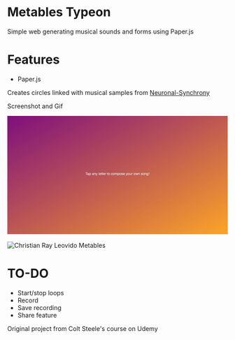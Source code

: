 # Metables Typeon

Simple web generating musical sounds and forms using Paper.js


# Features

- Paper.js

Creates circles linked with musical samples from [Neuronal-Synchrony](https://github.com/jonobr1/Neuronal-Synchrony/tree/master/assets)

Screenshot and Gif

![Christian Ray Leovido Metables](/Screenshots/metables-scr-1.jpg)


![Christian Ray Leovido Metables](/Screenshots/metables-1.gif)

# TO-DO

- Start/stop loops
- Record
- Save recording
- Share feature

Original project from Colt Steele's course on Udemy 
